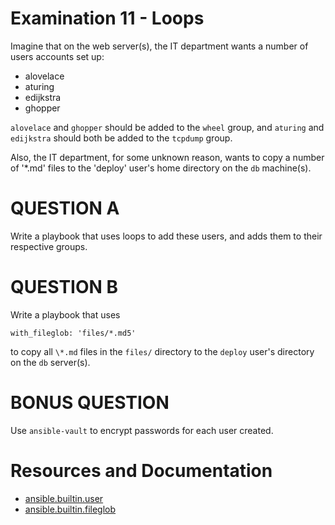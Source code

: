 # Examination 11 - Loops

Imagine that on the web server(s), the IT department wants a number of users accounts set up:

- alovelace
- aturing
- edijkstra
- ghopper

`alovelace` and `ghopper` should be added to the `wheel` group, and `aturing` and `edijkstra` should
both be added to the `tcpdump` group.

Also, the IT department, for some unknown reason, wants to copy a number of '\*.md' files
to the 'deploy' user's home directory on the `db` machine(s).

# QUESTION A

Write a playbook that uses loops to add these users, and adds them to their respective groups.

# QUESTION B

Write a playbook that uses

    with_fileglob: 'files/*.md5'

to copy all `\*.md` files in the `files/` directory to the `deploy` user's directory on the `db` server(s).

# BONUS QUESTION

Use `ansible-vault` to encrypt passwords for each user created.

# Resources and Documentation

* [ansible.builtin.user](https://docs.ansible.com/ansible/latest/collections/ansible/builtin/user_module.html)
* [ansible.builtin.fileglob](https://docs.ansible.com/ansible/latest/collections/ansible/builtin/fileglob_lookup.html)


